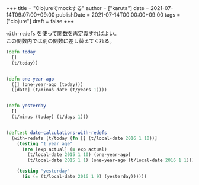 +++
title = "Clojureでmockする"
author = ["karuta"]
date = 2021-07-14T09:07:00+09:00
publishDate = 2021-07-14T00:00:00+09:00
tags = ["clojure"]
draft = false
+++

`with-redefs` を使って関数を再定義すればよい。  
この関数内では別の関数に差し替えてくれる。  

<!--more-->  

```clojure
(defn today
  []
  (t/today))


(defn one-year-ago
  ([] (one-year-ago (today)))
  ([date] (t/minus date (t/years 1))))


(defn yesterday
  []
  (t/minus (today) (t/days 1)))


(deftest date-calculations-with-redefs
  (with-redefs [t/today (fn [] (t/local-date 2016 1 10))]
    (testing "1 year age"
      (are [exp actual] (= exp actual)
        (t/local-date 2015 1 10) (one-year-ago)
        (t/local-date 2015 1 1) (one-year-ago (t/local-date 2016 1 1))))

    (testing "yesterday"
      (is (= (t/local-date 2016 1 9) (yesterday))))))
```
